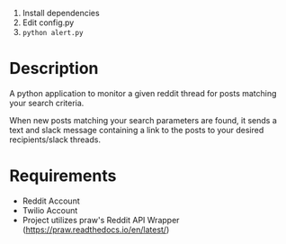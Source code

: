1. Install dependencies
2. Edit config.py
3. `python alert.py`

# Description

A python application to monitor a given reddit thread for posts matching your search criteria.

When new posts matching your search parameters are found, it sends a text and slack message containing a link to the posts to your desired recipients/slack threads. 

# Requirements

- Reddit Account
- Twilio Account
- Project utilizes praw's Reddit API Wrapper (https://praw.readthedocs.io/en/latest/)
